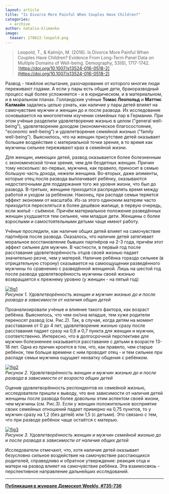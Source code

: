 ```yaml
---
layout: article
title: "Is Divorce More Painful When Couples Have Children?"
categories: 
  - archive
author: natalia-klimenko
image:
  teaser: 170822-leopold.png
---
```


> Leopold, T., & Kalmijn, M. (2016). Is Divorce More Painful When Couples Have Children? Evidence From Long-Term Panel Data on Multiple Domains of Well-being. Demography, 53(6), 1717-1742. [https://doi.org/10.1007/s13524-016-0518-2](https://doi.org/10.1007/s13524-016-0518-2)

Развод - тяжёлое испытание, разочарование от которого многие люди переживают годами. А если у пары есть общие дети, бракоразводный процесс ещё более усложняется - и в юридическом, и в материальном, и в моральном планах. Голландские учёные **Томас Леопольд** и **Маттис Калмайн** задались целью узнать, как наличие у пары детей влияет на самочувствие мужчин и женщин до и после развода. Их исследование основывается на многолетнем изучении семейных пар в Германии. При этом учёные разделили удовлетворение жизнью в целом ("general well-being"), удовлетворение доходом (экономическое благосостояние, "economic well-being") и удовлетворение семейной жизнью ("family well-being"). Выяснилось, что на женщин присутствие детей оказывает большее воздействие с материальной точки зрения, в то время как мужчины сильнее переживают крах в семейной жизни.

Для женщин, имеющих детей, развод оказывается более болезненным с экономической точки зрения, чем для бездетных женщин. Причин тому несколько: во-первых, мужчина, как правило, приносит в семью большую часть дохода, нежели женщина. Во-вторых, даже алименты, которые отец после развода выплачивает ребёнку, оказываются недостаточными для поддержания того же уровня жизни, что был до развода. В-третьих, женщине приходится распределять время между работой и уходом за ребёнком. Наконец, при распаде семьи теряется эффект экономии от масштаба. Из-за этого одиноким матерям часто приходится переселяться в более дешёвое жилище, в первую очередь, если жильё - съёмное. Причём материальное положение разведённых женщин ухудшается тем сильнее, чем младше дети. Женщины с более взрослыми и самостоятельными детьми чаще имеют работу.

Учёные проследили, как наличие общих детей влияет на самочувствие партнёров после развода. Оказалось, что наличие детей затягивает моральное восстановление бывших партнёров на 2-3 года, причём этот эффект сильнее для мужчин. В частности, в первый год после расставания удовлетворённость отцов своей жизнью падает значительно резче, чем у матерей. Наличие ребёнка гораздо сильнее (в отрицательную сторону) сказывается на самоощущении разведённого мужчины по сравнению с разведённой женщиной. Лишь на шестой год после развода удовлетворённость мужчины своей жизнью возвращается к прежнему уровню (у женщин - на пятый год)

[![fig1][f1]][f1]  
*Рисунок 1. Удовлетворённость женщин и мужчин жизнью до и после развода в зависимости от наличия общих детей*

Проанализировали учёные и влияние такого фактора, как возраст ребёнка. Выяснилось, что чем он/она младше, тем хуже родители переносят развод (см. Рис.2). Так, в случае, когда детям на момент расставания от 0 до 4 лет, удовлетворение жизнью сразу после расставания падает сразу на 0,6 и 0,7 пункта для женщин и мужчин, соответственно. Интересно, что в долгосрочной перспективе для мужчин болезненнее оказывается расставание с детьми в возрасте 13-18 лет. Одна из причин кроется в том, что, как правило, чем старше ребёнок, тем больше времени с ним проводит отец - и тем сильнее при распаде семьи мужчина ощущает нехватку общения с ребёнком.

[![fig2][f2]][f2]  
*Рисунок 2. Удовлетворённость женщин и мужчин жизнью до и после развода в зависимости от возраста общих детей*

Оценив удовлетворённость респондентов их семейной жизнью, исследователи пришли к выводу, что вне зависимости от наличия детей женщины после развода более довольны этим аспектом своей жизни, чем мужчины (см. Рис.3). Если у женщин положительное восприятие своих семейных отношений падает примерно на 0,75 пунктов, то у мужчин сразу на 1,2 (без детей) или 1,5 (с детьми). Это связано с тем, что при разводе ребёнок чаще остаётся с матерью.

[![fig3][f3]][f3]  
*Рисунок 3. Удовлетворённость женщин и мужчин семейной жизнью до и после развода в зависимости от наличия общих детей*

Исследователи отмечают, что, хотя наличие детей оказывает безусловно сильное воздействие на самочувствие расстающихся родителей, справедливо и обратное утверждение: реакция отца и матери на развод влияет на самочувствие ребёнка. Эта взаимосвязь - перспективное направление дальнейших исследований.


[f1]: /dem-digest/images/2017/735-fig-01.jpg
[f2]: /dem-digest/images/2017/735-fig-02.jpg
[f3]: /dem-digest/images/2017/735-fig-03.jpg


***
**[Публикация в жунрале Демоскоп Weekly, #735-736](http://demoscope.ru/weekly/2017/0735/digest01.php)**  
